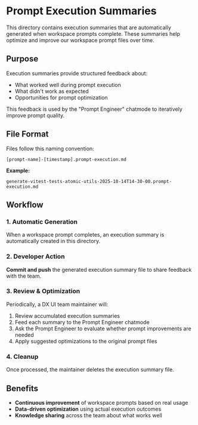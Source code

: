 # Prompt Execution Summaries

This directory contains execution summaries that are automatically generated when workspace prompts complete. These summaries help optimize and improve our workspace prompt files over time.

## Purpose

Execution summaries provide structured feedback about:
- What worked well during prompt execution
- What didn't work as expected
- Opportunities for prompt optimization

This feedback is used by the "Prompt Engineer" chatmode to iteratively improve prompt quality.

## File Format

Files follow this naming convention:
```
[prompt-name]-[timestamp].prompt-execution.md
```

**Example:**
```
generate-vitest-tests-atomic-utils-2025-10-14T14-30-00.prompt-execution.md
```

## Workflow

### 1. Automatic Generation
When a workspace prompt completes, an execution summary is automatically created in this directory.

### 2. Developer Action
**Commit and push** the generated execution summary file to share feedback with the team.

### 3. Review & Optimization
Periodically, a DX UI team maintainer will:
1. Review accumulated execution summaries
2. Feed each summary to the Prompt Engineer chatmode
3. Ask the Prompt Engineer to evaluate whether prompt improvements are needed
4. Apply suggested optimizations to the original prompt files

### 4. Cleanup
Once processed, the maintainer deletes the execution summary file.

## Benefits

- **Continuous improvement** of workspace prompts based on real usage
- **Data-driven optimization** using actual execution outcomes
- **Knowledge sharing** across the team about what works well
